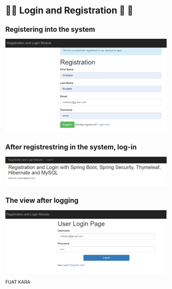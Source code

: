 # :fallen_leaf::leaves: Login and Registration :leaves: :fallen_leaf:


## Registering into the system  

![alt text](./src/main/resources/templates/register.png)


## After registrestring in the system, log-in

![alt text](./src/main/resources/templates/LoggedIn.png)

## The view after logging

![alt text](./src/main/resources/templates/login.png)


FUAT KARA
